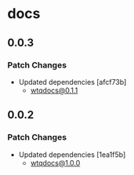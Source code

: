 # docs

## 0.0.3

### Patch Changes

- Updated dependencies [afcf73b]
  - wtqdocs@0.1.1

## 0.0.2

### Patch Changes

- Updated dependencies [1ea1f5b]
  - wtqdocs@1.0.0
